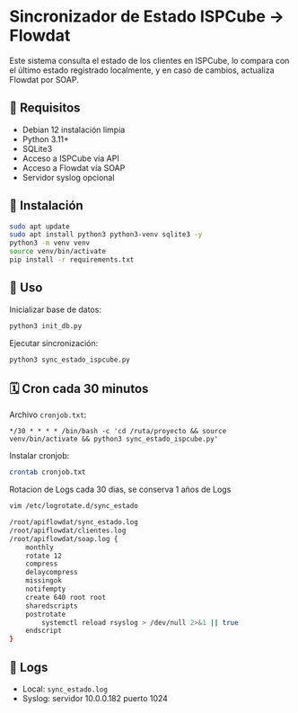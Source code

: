 
# Sincronizador de Estado ISPCube → Flowdat

Este sistema consulta el estado de los clientes en ISPCube, lo compara con el último estado registrado localmente, y en caso de cambios, actualiza Flowdat por SOAP.

## 🧱 Requisitos
- Debian 12 instalación limpia
- Python 3.11+
- SQLite3
- Acceso a ISPCube vía API
- Acceso a Flowdat vía SOAP
- Servidor syslog opcional

## 🔧 Instalación

```bash
sudo apt update
sudo apt install python3 python3-venv sqlite3 -y
python3 -m venv venv
source venv/bin/activate
pip install -r requirements.txt
```

## 🚀 Uso

Inicializar base de datos:

```bash
python3 init_db.py
```

Ejecutar sincronización:

```bash
python3 sync_estado_ispcube.py
```

## 🗓️ Cron cada 30 minutos

Archivo `cronjob.txt`:
```cron
*/30 * * * * /bin/bash -c 'cd /ruta/proyecto && source venv/bin/activate && python3 sync_estado_ispcube.py'
```

Instalar cronjob:

```bash
crontab cronjob.txt
```

Rotacion de Logs cada 30 dias, se conserva 1 años de Logs

```bash
vim /etc/logrotate.d/sync_estado

/root/apiflowdat/sync_estado.log
/root/apiflowdat/clientes.log
/root/apiflowdat/soap.log {
    monthly
    rotate 12
    compress
    delaycompress
    missingok
    notifempty
    create 640 root root
    sharedscripts
    postrotate
        systemctl reload rsyslog > /dev/null 2>&1 || true
    endscript
}

```

## 📄 Logs

- Local: `sync_estado.log`
- Syslog: servidor 10.0.0.182 puerto 1024
